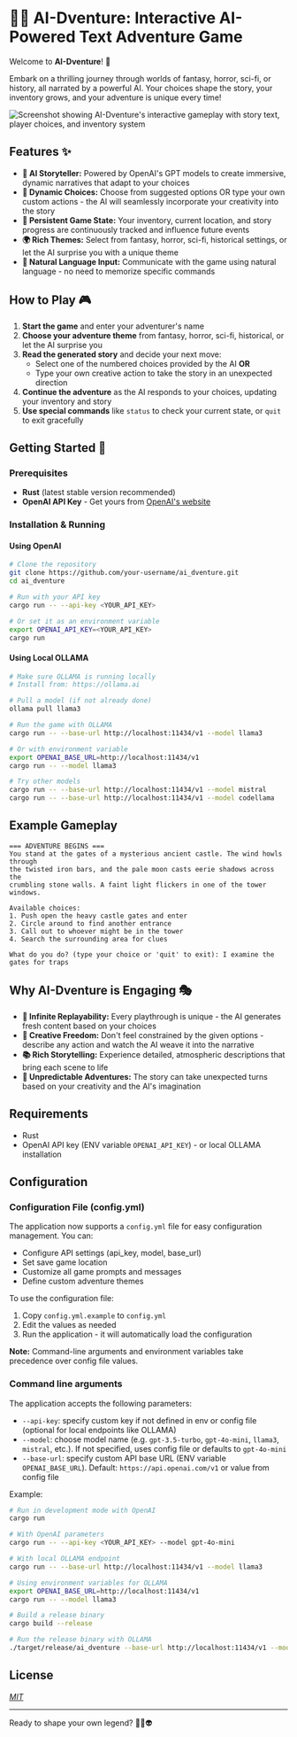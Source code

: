 # 🧙‍♂️ AI-Dventure: Interactive AI-Powered Text Adventure Game

Welcome to **AI-Dventure**! 🚀

Embark on a thrilling journey through worlds of fantasy, horror, sci-fi, or history, all narrated by a powerful AI. Your choices shape the story, your inventory grows, and your adventure is unique every time!

![Screenshot showing AI-Dventure's interactive gameplay with story text, player choices, and inventory system](screenshot.png)

## Features ✨
- **🤖 AI Storyteller:** Powered by OpenAI's GPT models to create immersive, dynamic narratives that adapt to your choices
- **🎯 Dynamic Choices:** Choose from suggested options OR type your own custom actions - the AI will seamlessly incorporate your creativity into the story
- **🎒 Persistent Game State:** Your inventory, current location, and story progress are continuously tracked and influence future events
- **🌍 Rich Themes:** Select from fantasy, horror, sci-fi, historical settings, or let the AI surprise you with a unique theme
- **💬 Natural Language Input:** Communicate with the game using natural language - no need to memorize specific commands

## How to Play 🎮
1. **Start the game** and enter your adventurer's name
2. **Choose your adventure theme** from fantasy, horror, sci-fi, historical, or let the AI surprise you
3. **Read the generated story** and decide your next move:
   - Select one of the numbered choices provided by the AI **OR**
   - Type your own creative action to take the story in an unexpected direction
4. **Continue the adventure** as the AI responds to your choices, updating your inventory and story
5. **Use special commands** like `status` to check your current state, or `quit` to exit gracefully

## Getting Started 🚀

### Prerequisites
- **Rust** (latest stable version recommended)
- **OpenAI API Key** - Get yours from [OpenAI's website](https://openai.com/api/)

### Installation & Running

#### Using OpenAI
```bash
# Clone the repository
git clone https://github.com/your-username/ai_dventure.git
cd ai_dventure

# Run with your API key
cargo run -- --api-key <YOUR_API_KEY>

# Or set it as an environment variable
export OPENAI_API_KEY=<YOUR_API_KEY>
cargo run
```

#### Using Local OLLAMA
```bash
# Make sure OLLAMA is running locally
# Install from: https://ollama.ai

# Pull a model (if not already done)
ollama pull llama3

# Run the game with OLLAMA
cargo run -- --base-url http://localhost:11434/v1 --model llama3

# Or with environment variable
export OPENAI_BASE_URL=http://localhost:11434/v1
cargo run -- --model llama3

# Try other models
cargo run -- --base-url http://localhost:11434/v1 --model mistral
cargo run -- --base-url http://localhost:11434/v1 --model codellama
```

## Example Gameplay
```
=== ADVENTURE BEGINS ===
You stand at the gates of a mysterious ancient castle. The wind howls through 
the twisted iron bars, and the pale moon casts eerie shadows across the 
crumbling stone walls. A faint light flickers in one of the tower windows.

Available choices:
1. Push open the heavy castle gates and enter
2. Circle around to find another entrance
3. Call out to whoever might be in the tower
4. Search the surrounding area for clues

What do you do? (type your choice or 'quit' to exit): I examine the gates for traps
```

## Why AI-Dventure is Engaging 🎭
- **🔄 Infinite Replayability:** Every playthrough is unique - the AI generates fresh content based on your choices
- **🎨 Creative Freedom:** Don't feel constrained by the given options - describe any action and watch the AI weave it into the narrative
- **📚 Rich Storytelling:** Experience detailed, atmospheric descriptions that bring each scene to life
- **🎲 Unpredictable Adventures:** The story can take unexpected turns based on your creativity and the AI's imagination

## Requirements
- Rust
- OpenAI API key (ENV variable `OPENAI_API_KEY`) - or local OLLAMA installation

## Configuration

### Configuration File (config.yml)
The application now supports a `config.yml` file for easy configuration management. You can:
- Configure API settings (api_key, model, base_url)
- Set save game location
- Customize all game prompts and messages
- Define custom adventure themes

To use the configuration file:
1. Copy `config.yml.example` to `config.yml`
2. Edit the values as needed
3. Run the application - it will automatically load the configuration

**Note:** Command-line arguments and environment variables take precedence over config file values.

### Command line arguments
The application accepts the following parameters:
- `--api-key`: specify custom key if not defined in env or config file (optional for local endpoints like OLLAMA)
- `--model`: choose model name (e.g. `gpt-3.5-turbo`, `gpt-4o-mini`, `llama3`, `mistral`, etc.). If not specified, uses config file or defaults to `gpt-4o-mini`
- `--base-url`: specify custom API base URL (ENV variable `OPENAI_BASE_URL`). Default: `https://api.openai.com/v1` or value from config file

Example:
```bash
# Run in development mode with OpenAI
cargo run

# With OpenAI parameters
cargo run -- --api-key <YOUR_API_KEY> --model gpt-4o-mini

# With local OLLAMA endpoint
cargo run -- --base-url http://localhost:11434/v1 --model llama3

# Using environment variables for OLLAMA
export OPENAI_BASE_URL=http://localhost:11434/v1
cargo run -- --model llama3

# Build a release binary
cargo build --release

# Run the release binary with OLLAMA
./target/release/ai_dventure --base-url http://localhost:11434/v1 --model llama3
```

## License
[*MIT*](LICENSE)

---
Ready to shape your own legend? 🏰🦄👽
